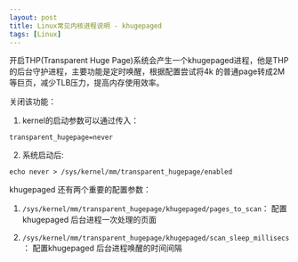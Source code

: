 ```yaml
---
layout: post
title: Linux常见内核进程说明 - khugepaged
tags: [Linux]
---
```


开启THP(Transparent Huge Page)系统会产生一个khugepaged进程，他是THP的后台守护进程，主要功能是定时唤醒，根据配置尝试将4k 的普通page转成2M等巨页，减少TLB压力，提高内存使用效率。

关闭该功能： 

1. kernel的启动参数可以通过传入：
```
transparent_hugepage=never
```

2. 系统启动后:
```
echo never > /sys/kernel/mm/transparent_hugepage/enabled
```

khugepaged 还有两个重要的配置参数： 
1. `/sys/kernel/mm/transparent_hugepage/khugepaged/pages_to_scan`： 配置khugepaged 后台进程一次处理的页面 


2. `/sys/kernel/mm/transparent_hugepage/khugepaged/scan_sleep_millisecs`：
配置khugepaged 后台进程唤醒的时间间隔 
